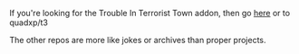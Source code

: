 If you're looking for the Trouble In Terrorist Town addon, then go [here](https://github.com/quadxp/t3) or to quadxp/t3

The other repos are more like jokes or archives than proper projects.
